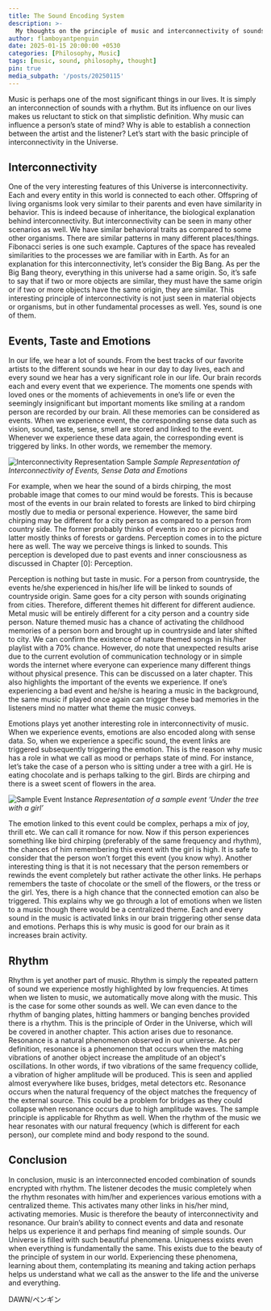 ```yaml
---
title: The Sound Encoding System
description: >-
  My thoughts on the principle of music and interconnectivity of sounds
author: flamboyantpenguin
date: 2025-01-15 20:00:00 +0530
categories: [Philosophy, Music]
tags: [music, sound, philosophy, thought]
pin: true
media_subpath: '/posts/20250115'
---
```


Music is perhaps one of the most significant things in our lives. It is simply an interconnection of
sounds with a rhythm. But its influence on our lives makes us reluctant to stick on that simplistic
definition. Why music can influence a person’s state of mind? Why is able to establish a
connection between the artist and the listener? Let’s start with the basic principle of
interconnectivity in the Universe.

## Interconnectivity

One of the very interesting features of this Universe is interconnectivity. Each and every entity in
this world is connected to each other. Offspring of living organisms look very similar to their
parents and even have similarity in behavior. This is indeed because of inheritance, the biological
explanation behind interconnectivity. But interconnectivity can be seen in many other scenarios
as well. We have similar behavioral traits as compared to some other organisms. There are similar
patterns in many different places/things. Fibonacci series is one such example. Captures of the
space has revealed similarities to the processes we are familiar with in Earth. As for an
explanation for this interconnectivity, let’s consider the Big Bang. As per the Big Bang theory,
everything in this universe had a same origin. So, it’s safe to say that if two or more objects are
similar, they must have the same origin or if two or more objects have the same origin, they are
similar. This interesting principle of interconnectivity is not just seen in material objects or
organisms, but in other fundamental processes as well. Yes, sound is one of them.

## Events, Taste and Emotions

In our life, we hear a lot of sounds. From the best tracks of our favorite artists to the different
sounds we hear in our day to day lives, each and every sound we hear has a very significant role
in our life. Our brain records each and every event that we experience. The moments one spends
with loved ones or the moments of achievements in one’s life or even the seemingly insignificant
but important moments like smiling at a random person are recorded by our brain. All these
memories can be considered as events. When we experience event, the corresponding sense data
such as vision, sound, taste, sense, smell are stored and linked to the event. Whenever we
experience these data again, the corresponding event is triggered by links. In other words, we
remember the memory.

![Interconnectivity Representation Sample](/Interconnectivity_Representation_Sample.png)
_Sample Representation of Interconnectivity of Events, Sense Data and Emotions_

For example, when we hear the sound of a birds chirping, the most probable image that comes to
our mind would be forests. This is because most of the events in our brain related to forests are
linked to bird chirping mostly due to media or personal experience. However, the same bird
chirping may be different for a city person as compared to a person from country side. The former
probably thinks of events in zoo or picnics and latter mostly thinks of forests or gardens.
Perception comes in to the picture here as well. The way we perceive things is linked to sounds.
This perception is developed due to past events and inner consciousness as discussed in Chapter
[0]: Perception.

Perception is nothing but taste in music. For a person from countryside, the events he/she
experienced in his/her life will be linked to sounds of countryside origin. Same goes for a city
person with sounds originating from cities. Therefore, different themes hit different for different
audience. Metal music will be entirely different for a city person and a country side person. Nature
themed music has a chance of activating the childhood memories of a person born and brought
up in countryside and later shifted to city. We can confirm the existence of nature themed songs
in his/her playlist with a 70% chance. However, do note that unexpected results arise due to the
current evolution of communication technology or in simple words the internet where everyone
can experience many different things without physical presence. This can be discussed on a later
chapter. This also highlights the important of the events we experience. If one’s experiencing a
bad event and he/she is hearing a music in the background, the same music if played once again
can trigger these bad memories in the listeners mind no matter what theme the music conveys.

Emotions plays yet another interesting role in interconnectivity of music. When we experience
events, emotions are also encoded along with sense data. So, when we experience a specific
sound, the event links are triggered subsequently triggering the emotion. This is the reason why
music has a role in what we call as mood or perhaps state of mind.
For instance, let’s take the case of a person who is sitting under a tree with a girl. He is eating
chocolate and is perhaps talking to the girl. Birds are chirping and there is a sweet scent of flowers
in the area.

![Sample Event Instance](/Sample_Event_Instance.png)
_Representation of a sample event ‘Under the tree
with a girl’_

The emotion linked to this event could be complex, perhaps a mix of joy, thrill etc. We can call it
romance for now. Now if this person experiences something like bird chirping (preferably of the
same frequency and rhythm), the chances of him remembering this event with the girl is high. It
is safe to consider that the person won’t forget this event (you know why). Another interesting
thing is that it is not necessary that the person remembers or rewinds the event completely but
rather activate the other links. He perhaps remembers the taste of chocolate or the smell of the
flowers, or the tress or the girl. Yes, there is a high chance that the connected emotion can also
be triggered. This explains why we go through a lot of emotions when we listen to a music though
there would be a centralized theme. Each and every sound in the music is activated links in our
brain triggering other sense data and emotions. Perhaps this is why music is good for our brain
as it increases brain activity.

## Rhythm

Rhythm is yet another part of music. Rhythm is simply the repeated pattern of sound we
experience mostly highlighted by low frequencies. At times when we listen to music, we
automatically move along with the music. This is the case for some other sounds as well. We can
even dance to the rhythm of banging plates, hitting hammers or banging benches provided there
is a rhythm. This is the principle of Order in the Universe, which will be covered in another chapter.
This action arises due to resonance. Resonance is a natural phenomenon observed in our
universe. As per definition, resonance is a phenomenon that occurs when the matching vibrations
of another object increase the amplitude of an object's oscillations. In other words, if two vibrations
of the same frequency collide, a vibration of higher amplitude will be produced. This is seen and
applied almost everywhere like buses, bridges, metal detectors etc. Resonance occurs when the
natural frequency of the object matches the frequency of the external source. This could be a
problem for bridges as they could collapse when resonance occurs due to high amplitude waves.
The sample principle is applicable for Rhythm as well. When the rhythm of the music we hear
resonates with our natural frequency (which is different for each person), our complete mind and
body respond to the sound.

## Conclusion

In conclusion, music is an interconnected encoded combination of sounds encrypted with rhythm.
The listener decodes the music completely when the rhythm resonates with him/her and
experiences various emotions with a centralized theme. This activates many other links in his/her
mind, activating memories. Music is therefore the beauty of interconnectivity and resonance. Our
brain’s ability to connect events and data and resonate helps us experience it and perhaps find
meaning of simple sounds. Our Universe is filled with such beautiful phenomena. Uniqueness
exists even when everything is fundamentally the same. This exists due to the beauty of the
principle of system in our world. Experiencing these phenomena, learning about them,
contemplating its meaning and taking action perhaps helps us understand what we call as the
answer to the life and the universe and everything.

DAWN/ペンギン
